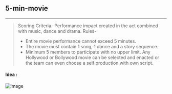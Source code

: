 ## 5-min-movie
---

> Scoring Criteria- Performance impact created in the act combined with music, dance and drama. 
> Rules-
> * Entire movie performance cannot exceed 5 minutes.
> * The movie must contain 1 song, 1 dance and a story sequence. 
> * Minimum 5 members to participate with no upper limit. 
> Any Hollywood or Bollywood movie can be selected and enacted or the team can even choose a self production with own script. 


#### Idea :

![image](https://user-images.githubusercontent.com/13016162/65862147-39220180-e38b-11e9-9196-2da8c190f7a5.png)



